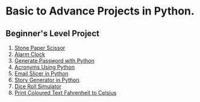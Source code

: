 # Basic to Advance Projects in Python.
## Beginner's Level Project
1. <a href="https://github.com/dubeyshubham786/Python-Projects/tree/main/Stone%20Paper%20Scissor">Stone Paper Scissor</a>
2. <a href="https://github.com/dubeyshubham786/Python-Projects/blob/main/Alarm%20Clock/Alarm_Clock.ipynb">Alarm Clock</a>
3. <a href="https://github.com/dubeyshubham786/Python-Projects/blob/main/Generate%20Password%20with%20Python/Password_Generator.ipynb">Generate Password with Python
4. <a href="https://github.com/dubeyshubham786/Python-Projects/blob/main/Acronyms%20Using%20Python/Creating_Acronyms.ipynb">Acronyms Using Python
5. <a href="https://github.com/dubeyshubham786/Python-Projects/blob/main/Email%20Slicer%20in%20Python/Email_Slicer_With_Python.ipynb">Email Slicer in Python
6. <a href="https://github.com/dubeyshubham786/Python-Projects/blob/main/Story%20Generator/Story_Generator.ipynb">Story Generator in Python</a>.
7. <a href="https://github.com/dubeyshubham786/Python-Projects/blob/main/Dice%20Roll%20Simulator/Dice_Roll_SImulator.ipynb">Dice Roll Simulator
8. <a href="https://github.com/dubeyshubham786/Python-Projects/tree/main/Printing%20Coloured%20Text">Print Coloured Text
<a href="https://github.com/dubeyshubham786/Python-Projects/blob/main/Converting%20Fahrenheit%20to%20Celsius/Fahrenheit_to_Celsius.ipynb">Fahrenheit to Celsius
